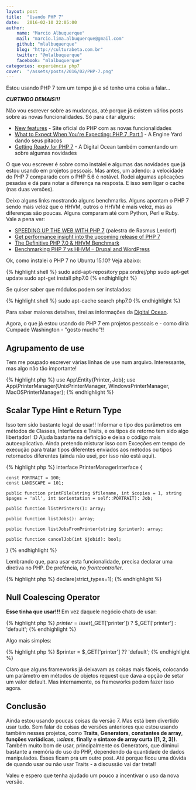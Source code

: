 ```yaml
---
layout: post
title:  "Usando PHP 7"
date:   2016-02-10 22:05:00
author: 
    name: "Marcio Albuquerque"
    mail: "marcio.lima.albuquerque@gmail.com"
    github: "mlalbuquerque"
    blog: "http://culturabeta.com.br"
    twitter: "@mlalbuquerque"
    facebook: "mlalbuquerque"
categories: experiência php7
cover:  "/assets/posts/2016/02/PHP-7.png"
---
```


Estou usando PHP 7 tem um tempo já e só tenho uma coisa a falar...

*__CURTINDO DEMAIS!!!__*

Não vou escrever sobre as mudanças, até porque já existem vários posts sobre as novas funcionalidades.
Só para citar alguns:

* [New features](http://php.net/manual/pt_BR/migration70.new-features.php) - Site oficial do PHP com as novas funcionalidades
* [What to Expect When You're Expecting: PHP 7, Part 1](https://blog.engineyard.com/2015/what-to-expect-php-7) - 
A Engine Yard dando seus pitacos
* [Getting Ready for PHP 7](https://www.digitalocean.com/company/blog/getting-ready-for-php-7/) - A Digital Ocean também comentando
um sobre algumas novidades

O que vou escrever é sobre como instalei e algumas das novidades que já estou usando em projetos pessoais. Mas antes, um adendo:
a velocidade do PHP 7 comparado com o PHP 5.6 é notável. Rodei algumas aplicações pesadas e dá para notar a diferença na resposta.
E isso sem ligar o cache (nas duas versões).

Deixo alguns links mostrando alguns benchmarks. Alguns apontam o PHP 7 sendo mais veloz que o HHVM, outros o HHVM é mais veloz,
mas as diferenças são poucas. Alguns comparam até com Python, Perl e Ruby. Vale a pena ver:

* [SPEEDING UP THE WEB WITH PHP 7](http://talks.php.net/fluent15#/) (palestra de Rasmus Lerdorf)
* [Get performance insight into the upcoming release of PHP 7](http://www.zend.com/en/resources/php7_infographic)
* [The Definitive PHP 7.0 & HHVM Benchmark](https://kinsta.com/blog/the-definitive-php-7-final-version-hhvm-benchmark/)
* [Benchmarking PHP 7 vs HHVM – Drupal and WordPress](http://www.jeffgeerling.com/blogs/jeff-geerling/benchmarking-drupal-8-php-7-vs-hhvm)

Ok, como instalei o PHP 7 no Ubuntu 15.10? Veja abaixo:

{% highlight shell %}
sudo add-apt-repository ppa:ondrej/php
sudo apt-get update
sudo apt-get install php7.0
{% endhighlight %}

Se quiser saber que módulos podem ser instalados:

{% highlight shell %}
sudo apt-cache search php7.0
{% endhighlight %}

Para saber maiores detalhes, tirei as informações da [Digital Ocean](https://www.digitalocean.com/community/tutorials/how-to-upgrade-to-php-7-on-ubuntu-14-04).

Agora, o que já estou usando do PHP 7 em projetos pessoais e - como diria Cumpade Washington - "gosto mucho"!!

## Agrupamento de use

Tem me poupado escrever várias linhas de use num arquivo. Interessante, mas algo não tão importante!

{% highlight php %}
use App\Entity\{Printer, Job};
use App\PrinterManager\{UnixPrinterManager, WindowsPrinterManager, MacOSPrinterManager};
{% endhighlight %}

## Scalar Type Hint e Return Type

Isso tem sido bastante legal de usar!! Informar o tipo dos parâmetros em métodos de Classes, Interfaces e Traits, e os tipos
de retorno tem sido algo libertador! :D
Ajuda bastante na definição e deixa o código mais autoexplicativo. Ainda pretendo misturar isso com Exceções em
tempo de execução para tratar tipos diferentes enviados aos métodos ou tipos retornados diferentes
(ainda não usei, por isso não está aqui).

{% highlight php %}
interface PrinterManagerInterface
{

    const PORTRAIT = 100;
    const LANDSCAPE = 101;

    public function printFile(string $filename, int $copies = 1, string $pages = 'all', int $orientation = self::PORTRAIT): Job;

    public function listPrinters(): array;

    public function listJobs(): array;

    public function listJobsFromPrinter(string $printer): array;

    public function cancelJob(int $jobid): bool;

}
{% endhighlight %}

Lembrando que, para usar esta funcionalidade, precisa declarar uma diretiva no PHP. De prefência, no *frontcontroller*.

{% highlight php %}
declare(strict_types=1);
{% endhighlight %}

## Null Coalescing Operator

__Esse tinha que usar!!!__ Em vez daquele negócio chato de usar:

{% highlight php %}
$printer = isset($_GET['printer']) ? $_GET['printer'] : 'default';
{% endhighlight %}

Algo mais simples:

{% highlight php %}
$printer = $_GET['printer'] ?? 'default';
{% endhighlight %}

Claro que alguns frameworks já deixavam as coisas mais fáceis, colocando um parâmetro em métodos de objetos request
que dava a opção de setar um valor default. Mas internamente, os frameworks podem fazer isso agora.

## Conclusão

Ainda estou usando poucas coisas da versão 7. Mas está bem divertido usar tudo. Sem falar de coisas de versões anteriores
que estou usando também nesses projetos, como __Traits__, __Generators__, __constantes de array__, __funções variádicas__,
__*::class*__, __finally__ e __sintaxe de array curta ([1, 2, 3])__.
Também muito bom de usar, principalmente os
Generators, que diminui bastante a memória do uso do PHP, dependendo da quantidade de dados manipulados. Esses ficam
pra um outro post. Até porque ficou uma dúvida de quando usar ou não usar Traits - a discussão vai dar treta!!

Valeu e espero que tenha ajudado um pouco a incentivar o uso da nova versão.